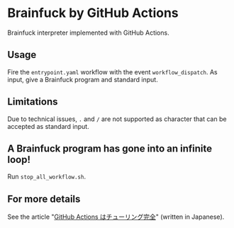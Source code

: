 # Brainfuck by GitHub Actions

Brainfuck interpreter implemented with GitHub Actions.

## Usage

Fire the `entrypoint.yaml` workflow with the event `workflow_dispatch`. As input, give a Brainfuck program and standard input.

## Limitations

Due to technical issues, `.` and `/` are not supported as character that can be accepted as standard input.

## A Brainfuck program has gone into an infinite loop!

Run `stop_all_workflow.sh`.

## For more details

See the article "[GitHub Actions はチューリング完全](https://zenn.dev/cybozu_ept/articles/github-actions-is-turing-complete)" (written in Japanese).
